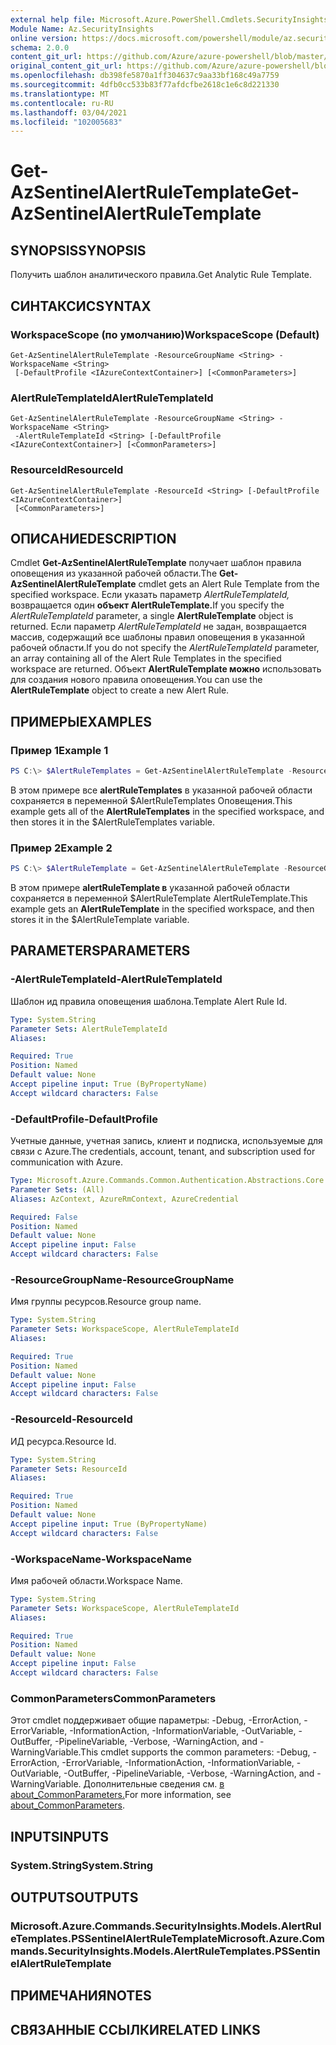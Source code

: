 ```yaml
---
external help file: Microsoft.Azure.PowerShell.Cmdlets.SecurityInsights.dll-Help.xml
Module Name: Az.SecurityInsights
online version: https://docs.microsoft.com/powershell/module/az.securityinsights/get-azsentinelalertruletemplate
schema: 2.0.0
content_git_url: https://github.com/Azure/azure-powershell/blob/master/src/SecurityInsights/SecurityInsights/help/Get-AzSentinelAlertRuleTemplate.md
original_content_git_url: https://github.com/Azure/azure-powershell/blob/master/src/SecurityInsights/SecurityInsights/help/Get-AzSentinelAlertRuleTemplate.md
ms.openlocfilehash: db398fe5870a1ff304637c9aa33bf168c49a7759
ms.sourcegitcommit: 4dfb0cc533b83f77afdcfbe2618c1e6c8d221330
ms.translationtype: MT
ms.contentlocale: ru-RU
ms.lasthandoff: 03/04/2021
ms.locfileid: "102005683"
---
```

# <span data-ttu-id="60f4e-101">Get-AzSentinelAlertRuleTemplate</span><span class="sxs-lookup"><span data-stu-id="60f4e-101">Get-AzSentinelAlertRuleTemplate</span></span>

## <span data-ttu-id="60f4e-102">SYNOPSIS</span><span class="sxs-lookup"><span data-stu-id="60f4e-102">SYNOPSIS</span></span>
<span data-ttu-id="60f4e-103">Получить шаблон аналитического правила.</span><span class="sxs-lookup"><span data-stu-id="60f4e-103">Get Analytic Rule Template.</span></span>

## <span data-ttu-id="60f4e-104">СИНТАКСИС</span><span class="sxs-lookup"><span data-stu-id="60f4e-104">SYNTAX</span></span>

### <span data-ttu-id="60f4e-105">WorkspaceScope (по умолчанию)</span><span class="sxs-lookup"><span data-stu-id="60f4e-105">WorkspaceScope (Default)</span></span>
```
Get-AzSentinelAlertRuleTemplate -ResourceGroupName <String> -WorkspaceName <String>
 [-DefaultProfile <IAzureContextContainer>] [<CommonParameters>]
```

### <span data-ttu-id="60f4e-106">AlertRuleTemplateId</span><span class="sxs-lookup"><span data-stu-id="60f4e-106">AlertRuleTemplateId</span></span>
```
Get-AzSentinelAlertRuleTemplate -ResourceGroupName <String> -WorkspaceName <String>
 -AlertRuleTemplateId <String> [-DefaultProfile <IAzureContextContainer>] [<CommonParameters>]
```

### <span data-ttu-id="60f4e-107">ResourceId</span><span class="sxs-lookup"><span data-stu-id="60f4e-107">ResourceId</span></span>
```
Get-AzSentinelAlertRuleTemplate -ResourceId <String> [-DefaultProfile <IAzureContextContainer>]
 [<CommonParameters>]
```

## <span data-ttu-id="60f4e-108">ОПИСАНИЕ</span><span class="sxs-lookup"><span data-stu-id="60f4e-108">DESCRIPTION</span></span>
<span data-ttu-id="60f4e-109">Cmdlet **Get-AzSentinelAlertRuleTemplate** получает шаблон правила оповещения из указанной рабочей области.</span><span class="sxs-lookup"><span data-stu-id="60f4e-109">The **Get-AzSentinelAlertRuleTemplate** cmdlet gets an Alert Rule Template from the specified workspace.</span></span>
<span data-ttu-id="60f4e-110">Если указать параметр *AlertRuleTemplateId,* возвращается один **объект AlertRuleTemplate.**</span><span class="sxs-lookup"><span data-stu-id="60f4e-110">If you specify the *AlertRuleTemplateId* parameter, a single **AlertRuleTemplate** object is returned.</span></span>
<span data-ttu-id="60f4e-111">Если параметр *AlertRuleTemplateId* не задан, возвращается массив, содержащий все шаблоны правил оповещения в указанной рабочей области.</span><span class="sxs-lookup"><span data-stu-id="60f4e-111">If you do not specify the *AlertRuleTemplateId* parameter, an array containing all of the Alert Rule Templates in the specified workspace are returned.</span></span>
<span data-ttu-id="60f4e-112">Объект **AlertRuleTemplate можно** использовать для создания нового правила оповещения.</span><span class="sxs-lookup"><span data-stu-id="60f4e-112">You can use the **AlertRuleTemplate** object to create a new Alert Rule.</span></span>

## <span data-ttu-id="60f4e-113">ПРИМЕРЫ</span><span class="sxs-lookup"><span data-stu-id="60f4e-113">EXAMPLES</span></span>

### <span data-ttu-id="60f4e-114">Пример 1</span><span class="sxs-lookup"><span data-stu-id="60f4e-114">Example 1</span></span>
```powershell
PS C:\> $AlertRuleTemplates = Get-AzSentinelAlertRuleTemplate -ResourceGroupName "MyResourceGroup" -WorkspaceName "MyWorkspaceName"
```

<span data-ttu-id="60f4e-115">В этом примере все **alertRuleTemplates** в указанной рабочей области сохраняется в переменной $AlertRuleTemplates Оповещения.</span><span class="sxs-lookup"><span data-stu-id="60f4e-115">This example gets all of the **AlertRuleTemplates** in the specified workspace, and then stores it in the $AlertRuleTemplates variable.</span></span>

### <span data-ttu-id="60f4e-116">Пример 2</span><span class="sxs-lookup"><span data-stu-id="60f4e-116">Example 2</span></span>
```powershell
PS C:\> $AlertRuleTemplate = Get-AzSentinelAlertRuleTemplate -ResourceGroupName "MyResourceGroup" -WorkspaceName "MyWorkspaceName" -AlertRuleTemplateId "MyAlertRuleTemplateId"
```

<span data-ttu-id="60f4e-117">В этом примере **alertRuleTemplate в** указанной рабочей области сохраняется в переменной $AlertRuleTemplate AlertRuleTemplate.</span><span class="sxs-lookup"><span data-stu-id="60f4e-117">This example gets an **AlertRuleTemplate** in the specified workspace, and then stores it in the $AlertRuleTemplate variable.</span></span>

## <span data-ttu-id="60f4e-118">PARAMETERS</span><span class="sxs-lookup"><span data-stu-id="60f4e-118">PARAMETERS</span></span>

### <span data-ttu-id="60f4e-119">-AlertRuleTemplateId</span><span class="sxs-lookup"><span data-stu-id="60f4e-119">-AlertRuleTemplateId</span></span>
<span data-ttu-id="60f4e-120">Шаблон ид правила оповещения шаблона.</span><span class="sxs-lookup"><span data-stu-id="60f4e-120">Template Alert Rule Id.</span></span>

```yaml
Type: System.String
Parameter Sets: AlertRuleTemplateId
Aliases:

Required: True
Position: Named
Default value: None
Accept pipeline input: True (ByPropertyName)
Accept wildcard characters: False
```

### <span data-ttu-id="60f4e-121">-DefaultProfile</span><span class="sxs-lookup"><span data-stu-id="60f4e-121">-DefaultProfile</span></span>
<span data-ttu-id="60f4e-122">Учетные данные, учетная запись, клиент и подписка, используемые для связи с Azure.</span><span class="sxs-lookup"><span data-stu-id="60f4e-122">The credentials, account, tenant, and subscription used for communication with Azure.</span></span>

```yaml
Type: Microsoft.Azure.Commands.Common.Authentication.Abstractions.Core.IAzureContextContainer
Parameter Sets: (All)
Aliases: AzContext, AzureRmContext, AzureCredential

Required: False
Position: Named
Default value: None
Accept pipeline input: False
Accept wildcard characters: False
```

### <span data-ttu-id="60f4e-123">-ResourceGroupName</span><span class="sxs-lookup"><span data-stu-id="60f4e-123">-ResourceGroupName</span></span>
<span data-ttu-id="60f4e-124">Имя группы ресурсов.</span><span class="sxs-lookup"><span data-stu-id="60f4e-124">Resource group name.</span></span>

```yaml
Type: System.String
Parameter Sets: WorkspaceScope, AlertRuleTemplateId
Aliases:

Required: True
Position: Named
Default value: None
Accept pipeline input: False
Accept wildcard characters: False
```

### <span data-ttu-id="60f4e-125">-ResourceId</span><span class="sxs-lookup"><span data-stu-id="60f4e-125">-ResourceId</span></span>
<span data-ttu-id="60f4e-126">ИД ресурса.</span><span class="sxs-lookup"><span data-stu-id="60f4e-126">Resource Id.</span></span>

```yaml
Type: System.String
Parameter Sets: ResourceId
Aliases:

Required: True
Position: Named
Default value: None
Accept pipeline input: True (ByPropertyName)
Accept wildcard characters: False
```

### <span data-ttu-id="60f4e-127">-WorkspaceName</span><span class="sxs-lookup"><span data-stu-id="60f4e-127">-WorkspaceName</span></span>
<span data-ttu-id="60f4e-128">Имя рабочей области.</span><span class="sxs-lookup"><span data-stu-id="60f4e-128">Workspace Name.</span></span>

```yaml
Type: System.String
Parameter Sets: WorkspaceScope, AlertRuleTemplateId
Aliases:

Required: True
Position: Named
Default value: None
Accept pipeline input: False
Accept wildcard characters: False
```

### <span data-ttu-id="60f4e-129">CommonParameters</span><span class="sxs-lookup"><span data-stu-id="60f4e-129">CommonParameters</span></span>
<span data-ttu-id="60f4e-130">Этот cmdlet поддерживает общие параметры: -Debug, -ErrorAction, -ErrorVariable, -InformationAction, -InformationVariable, -OutVariable, -OutBuffer, -PipelineVariable, -Verbose, -WarningAction, and -WarningVariable.</span><span class="sxs-lookup"><span data-stu-id="60f4e-130">This cmdlet supports the common parameters: -Debug, -ErrorAction, -ErrorVariable, -InformationAction, -InformationVariable, -OutVariable, -OutBuffer, -PipelineVariable, -Verbose, -WarningAction, and -WarningVariable.</span></span> <span data-ttu-id="60f4e-131">Дополнительные сведения см. [в about_CommonParameters.](http://go.microsoft.com/fwlink/?LinkID=113216)</span><span class="sxs-lookup"><span data-stu-id="60f4e-131">For more information, see [about_CommonParameters](http://go.microsoft.com/fwlink/?LinkID=113216).</span></span>

## <span data-ttu-id="60f4e-132">INPUTS</span><span class="sxs-lookup"><span data-stu-id="60f4e-132">INPUTS</span></span>

### <span data-ttu-id="60f4e-133">System.String</span><span class="sxs-lookup"><span data-stu-id="60f4e-133">System.String</span></span>
## <span data-ttu-id="60f4e-134">OUTPUTS</span><span class="sxs-lookup"><span data-stu-id="60f4e-134">OUTPUTS</span></span>

### <span data-ttu-id="60f4e-135">Microsoft.Azure.Commands.SecurityInsights.Models.AlertRuleTemplates.PSSentinelAlertRuleTemplate</span><span class="sxs-lookup"><span data-stu-id="60f4e-135">Microsoft.Azure.Commands.SecurityInsights.Models.AlertRuleTemplates.PSSentinelAlertRuleTemplate</span></span>
## <span data-ttu-id="60f4e-136">ПРИМЕЧАНИЯ</span><span class="sxs-lookup"><span data-stu-id="60f4e-136">NOTES</span></span>

## <span data-ttu-id="60f4e-137">СВЯЗАННЫЕ ССЫЛКИ</span><span class="sxs-lookup"><span data-stu-id="60f4e-137">RELATED LINKS</span></span>
